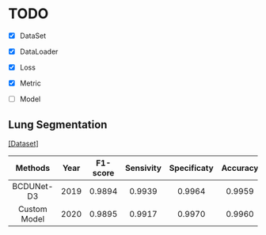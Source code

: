 # TODO

- [x] DataSet

- [x] DataLoader

- [x] Loss

- [x] Metric

- [ ] Model

## Lung Segmentation

[[Dataset]](https://www.kaggle.com/kmader/finding-lungs-in-ct-data/data)

|Methods|Year|F1-score|Sensivity|Specificaty|Accuracy|AUC|JS|
|:------:|:---:|:---:|:---:|:---:|:---:|:---:|:---:|
|BCDUNet-D3|2019|0.9894|0.9939|0.9964|0.9959|0.9952|0.9790|
|Custom Model|2020|0.9895|0.9917|0.9970|0.9960|0.9944|0.9793|
